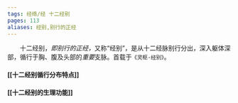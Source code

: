 ```yaml
---
tags: 经络/经 十二经别
pages: 113
aliases: 经别,别行的正经
---
```

&emsp;&emsp;十二经别，<dfn>即别行的正经，</dfn>又称“经别”，是从十二经脉别行分出，深入躯体深部，循行于胸、腹及头部的<dfn>重要</dfn>支脉。首载于`《灵枢·经别》`。

#### [[十二经别循行分布特点]]
#### [[十二经别的生理功能]]